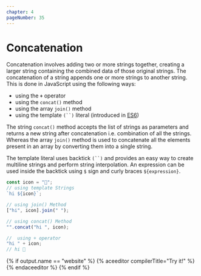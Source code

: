 ```yaml
---
chapter: 4
pageNumber: 35
---
```


# Concatenation

Concatenation involves adding two or more strings together, creating a larger string containing the combined data of those original strings. The concatenation of a string appends one or more strings to another string. This is done in JavaScript using the following ways:

- using the **`+`** operator
- using the `concat()` method
- using the array `join()` method
- using the template ` (``) ` literal (introduced in [ES6](../es6-concepts/template-literals.md))

The string `concat()` method accepts the list of strings as parameters and returns a new string after concatenation i.e. combination of all the strings. Whereas the array `join()` method is used to concatenate all the elements present in an array by converting them into a single string.&#x20;

The template literal uses backtick ` (``) ` and provides an easy way to create multiline strings and perform string interpolation. An expression can be used inside the backtick using `$` sign and curly braces `${expression}`.

```javascript
const icon = "👋";
// using template Strings
`hi ${icon}`;

// using join() Method
["hi", icon].join(" ");

// using concat() Method
"".concat("hi ", icon);

//  using + operator
"hi " + icon;
// hi 👋
```

{% if output.name == "website" %}
{% aceeditor compilerTitle="Try it!" %}
{% endaceeditor %}
{% endif %}
